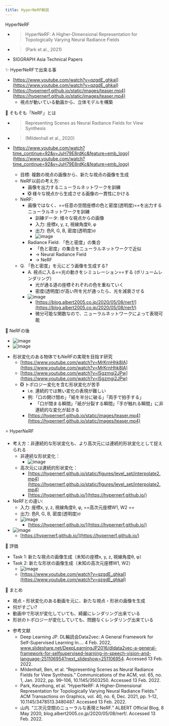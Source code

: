 ```yaml
---
title: HyperNeRF解説
---
```


HyperNeRF

* 
   > 
   > HyperNeRF: A Higher-Dimensional Representation for Topologically Varying Neural Radiance Fields

* 
   > 
   > (Park et al., 2021)

* SIGGRAPH Asia Technical Papers

✨ HyperNeRFで出来る事

* [https://www.youtube.com/watch?v=qzgdE_ghkaI](https://www.youtube.com/watch?v=qzgdE_ghkaI)
* [https://hypernerf.github.io/static/images/teaser.mp4](https://hypernerf.github.io/static/images/teaser.mp4)
  * 視点が動いている動画から、立体モデルを構築

🎥 そもそも「NeRF」とは

* 
   > 
   > Representing Scenes as Neural Radiance Fields for View Synthesis

* 
   > 
   > (Mildenhall et al., 2020)

* [https://www.youtube.com/watch?time_continue=92&v=JuH79E8rdKc&feature=emb_logo](https://www.youtube.com/watch?time_continue=92&v=JuH79E8rdKc&feature=emb_logo)
  * 目標: 複数の視点の画像から、新たな視点の画像を生成
  * NeRF以前の考え方:
    * 画像を出力するニューラルネットワークを訓練
    * ❎ 様々な視点から生成させる画像の一貫性にかける
  * NeRF:
    * 画像ではなく、==任意の空間座標の色と密度(透明度)==を出力するニューラルネットワークを訓練
      * 訓練データ: 様々な視点からの画像
      * 入力: 座標x, y, z, 視線角度θ, φ
      * 出力: 色R, G, B, 密度(透明度)σ
      * ![image](https://gyazo.com/47240adc6f3398fccb998cd00cf24a9a/thumb/1000)
    * Radiance Field: 「色と密度」の集合
      * 「色と密度」の集合をニューラルネットワークで近似
      * -> Neural Radiance Field
      * -> NeRF
  * Q. 「色と密度」を元にどう画像を生成する?
    * A. 視点に入る==光の動きをシミュレーション==する (ボリュームレンダリング)
      * 光が通る道の座標それぞれの色を重ねていく
      * 密度(透明度)が高い所を光が通ったら、光を減衰させる
    * ![image](https://gyazo.com/5c211716b78b5f21e68fa88e5ddb10b7/thumb/1000)
      * [https://blog.albert2005.co.jp/2020/05/08/nerf/](https://blog.albert2005.co.jp/2020/05/08/nerf/)
      * 微分可能な関数なので、ニューラルネットワークによって表現可能

📕 NeRFの後
- ![image](https://gyazo.com/7503646fd373f41d61353cd4883fa686/thumb/1000)
- ![image](https://gyazo.com/8be4cd63472cd4dc8e432f0d940afbb5/thumb/1000)

* 形状変化のある物体でもNeRFの実現を目指す研究
  * [https://www.youtube.com/watch?v=MrKrnHhk8IA](https://www.youtube.com/watch?v=MrKrnHhk8IA)
  * [https://www.youtube.com/watch?v=lSgzmgi2JPw](https://www.youtube.com/watch?v=lSgzmgi2JPw)
  * ❎ トポロジー変化を含む形状変化が苦手
    * i.e. 連続的では無い変化の表現が難しい
    * 例:「口の開け閉め」「紙を半分に破る」「両手で拍手する」
      * 「口が閉まる瞬間」「紙が分裂する瞬間」「手が触れる瞬間」に非連続的な変化が起きる
    * [https://hypernerf.github.io/static/images/teaser.mp4](https://hypernerf.github.io/static/images/teaser.mp4)

⭐️ HyperNeRF

* 考え方：非連続的な形状変化も、より高次元には連続的形状変化として捉えられる
  * 非連続な形状変化：
    * ![image](https://gyazo.com/f831344f572272d6bc8ab9bbc4af44c9/thumb/1000)
  * 高次元には連続的形状変化：
    * [https://hypernerf.github.io/static/figures/level_set/interpolate2.mp4](https://hypernerf.github.io/static/figures/level_set/interpolate2.mp4)
    * [https://hypernerf.github.io/](https://hypernerf.github.io/)
* NeRFとの違い:
  * 入力: 座標x, y, z, 視線角度θ, φ, ==高次元座標W1, W2 ==
  * 出力: 色R, G, B, 密度(透明度)σ
  * ![image](https://gyazo.com/f6804e02cea8475abb2bcbd0223756f3/thumb/1000)
    * [https://hypernerf.github.io/](https://hypernerf.github.io/)
* ![image](https://hypernerf.github.io/static/figures/architecture.svg)
  * [https://hypernerf.github.io/](https://hypernerf.github.io/)

🔬 評価

* Task 1: 新たな視点の画像生成（未知の座標x, y, z, 視線角度θ, φ）
* Task 2: 新たな形状の画像生成（未知の高次元座標W1, W2）
  * ![image](https://gyazo.com/43d7f67d15c602524a5a261cc35e2fc6/thumb/1000)
  * [https://www.youtube.com/watch?v=qzgdE_ghkaI](https://www.youtube.com/watch?v=qzgdE_ghkaI)

📖 まとめ
- 視点・形状変化のある動画を元に、新たな視点・形状の画像を生成
- 何がすごい?
- 動画中で形状が変化していても、綺麗にレンダリング出来ている
- 形状のトポロジーが変化していても、問題なくレンダリング出来ている

* 参考文献
  * Deep Learning JP. DL輪読会Data2vec: A General Framework for  Self-Supervised Learning In…. 4 Feb. 2022, www.slideshare.net/DeepLearningJP2016/dldata2vec-a-general-framework-for-selfsupervised-learning-in-speech-vision-and-language-251106954?next_slideshow=251106954. Accessed 13 Feb. 2022.
  * Mildenhall, Ben, et al. “Representing Scenes as Neural Radiance Fields for View Synthesis.” Communications of the ACM, vol. 65, no. 1, Jan. 2022, pp. 99–106, 10.1145/3503250. Accessed 13 Feb. 2022.
  * Park, Keunhong, et al. “HyperNeRF: A Higher-Dimensional Representation for Topologically Varying Neural Radiance Fields.” ACM Transactions on Graphics, vol. 40, no. 6, Dec. 2021, pp. 1–12, 10.1145/3478513.3480487. Accessed 13 Feb. 2022.
  * 山内. “三次元空間のニューラルな表現とNeRF.” ALBERT Official Blog, 8 May 2020, blog.albert2005.co.jp/2020/05/08/nerf/. Accessed 13 Feb. 2022.
